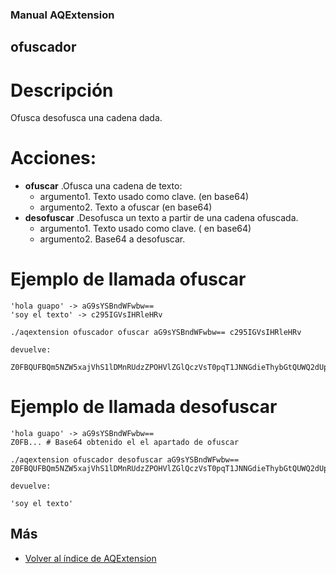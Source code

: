### Manual AQExtension

## ofuscador

# Descripción
Ofusca desofusca una cadena dada.

# Acciones:
- **ofuscar** .Ofusca una cadena de texto:
    - argumento1. Texto usado como clave. (en base64)
    - argumento2. Texto a ofuscar (en base64)
- **desofuscar** .Desofusca un texto a partir de una cadena ofuscada.
    - argumento1. Texto usado como clave. ( en base64)
    - argumento2. Base64 a desofuscar.




# Ejemplo de llamada ofuscar
```
'hola guapo' -> aG9sYSBndWFwbw==
'soy el texto' -> c295IGVsIHRleHRv

./aqextension ofuscador ofuscar aG9sYSBndWFwbw== c295IGVsIHRleHRv

devuelve:

Z0FBQUFBQm5NZW5xajVhS1lDMnRUdzZPOHVlZGlQczVsT0pqT1JNNGdieThybGtQUWQ2dUpFRGZFVS03Vi1YUWVMR3htYV9XeVRYbXlueUU5dm9qTEUzQjFsYlNXUjVsVXhoenpjVDNoYUM3MjRrOGVmTTgwbVFrcTQwUkZwZHYzRmFSZ0VYeHdReUY3eXFFRElOaDZmbjdhcEJTT0luMkk5WENPZVlMaGtJOXdjNElweEtXTU1rPQ==

```

# Ejemplo de llamada desofuscar
```
'hola guapo' -> aG9sYSBndWFwbw==
Z0FB... # Base64 obtenido el el apartado de ofuscar

./aqextension ofuscador desofuscar aG9sYSBndWFwbw== Z0FBQUFBQm5NZW5xajVhS1lDMnRUdzZPOHVlZGlQczVsT0pqT1JNNGdieThybGtQUWQ2dUpFRGZFVS03Vi1YUWVMR3htYV9XeVRYbXlueUU5dm9qTEUzQjFsYlNXUjVsVXhoenpjVDNoYUM3MjRrOGVmTTgwbVFrcTQwUkZwZHYzRmFSZ0VYeHdReUY3eXFFRElOaDZmbjdhcEJTT0luMkk5WENPZVlMaGtJOXdjNElweEtXTU1rPQ==

devuelve:

'soy el texto'

```

## Más

- [Volver al índice de AQExtension](./index.md)